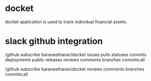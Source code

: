 # docket
docket application is used to track individual financial assets.

# slack github integration
/github subscribe baraneetharan/docket issues pulls statuses commits deployments public releases reviews comments branches commits:all

/github subscribe baraneetharan/docket reviews comments branches commits:all


